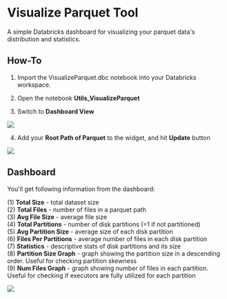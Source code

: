 # Visualize Parquet Tool
A simple Databricks dashboard for visualizing your parquet data's distribution and statistics.

## How-To

1. Import the VisualizeParquet.dbc notebook into your Databricks workspace.

2. Open the notebook **Utils_VisualizeParquet**

3. Switch to **Dashboard View**
<img src="https://jixjiastorage.blob.core.windows.net/blog-resources/10x-spark-performance/dashboard_view.png">

4. Add your **Root Path of Parquet** to the widget, and hit **Update** button
<img src="https://jixjiastorage.blob.core.windows.net/blog-resources/10x-spark-performance/dashboard.gif">


## Dashboard
You'll get following information from the dashboard:

(1) **Total Size** - total dataset size   
(2) **Total Files** - number of files in a parquet path   
(3) **Avg File Size** - average file size   
(4) **Total Partitions** - number of disk partitions (=1 if not partitioned)   
(5) **Avg Partition Size** - average size of each disk partition   
(6) **Files Per Partitions** - average number of files in each disk partition   
(7) **Statistics** - descriptive stats of disk partitions and its size   
(8) **Partition Size Graph** - graph showing the partition size in a descending order. Useful for checking partition skewness   
(9) **Num Files Graph** - graph showing number of files in each partition. Useful for checking if executors are fully utilized for each partition   

<img src="https://jixjiastorage.blob.core.windows.net/blog-resources/10x-spark-performance/dashboard_explain.gif">
